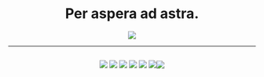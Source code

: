 
<h1 align="center">Per aspera ad astra. </h1> 
<p align="center">
<img src="https://cutewallpaper.org/21/galaxy-gif-background/Galaxy-Background-Gif-High-Res-Wendy-Anime-Art-Amino-.gif"/>
</p>
<hr>

<div style= "display: flex; justify-content: center; align-items: center">
  <p align="center">
<img src="https://img.shields.io/badge/HTML5-E34F26?style=for-the-badge&logo=html5&logoColor=white"/>
<img src="https://img.shields.io/badge/CSS3-1572B6?style=for-the-badge&logo=css3&logoColor=white"/>
<img src="https://img.shields.io/badge/JavaScript-F7DF1E?style=for-the-badge&logo=javascript&logoColor=black"/>
<img src="https://img.shields.io/badge/C%2B%2B-00599C?style=for-the-badge&logo=c%2B%2B&logoColor=white"/>
<img src="https://img.shields.io/badge/Python-3776AB?style=for-the-badge&logo=python&logoColor=white"/>
<img src="https://img.shields.io/badge/Node.js-43853D?style=for-the-badge&logo=node.js&logoColor=white"/>
    </p>
  <hr>
  <p align="center"><img src="https://github-readme-stats.vercel.app/api/top-langs/?username=develis&hide=html&layout=compact&theme=dark"/></p>
</div>


